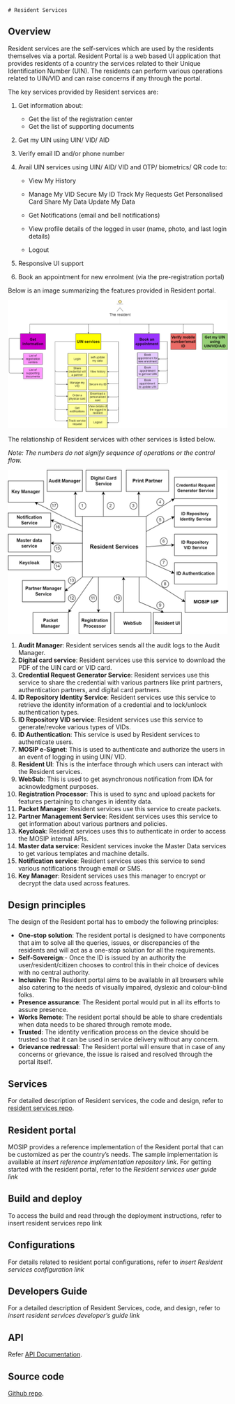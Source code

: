 	# Resident Services

## Overview
Resident services are the self-services which are used by the residents themselves via a portal. Resident Portal is a web based UI application that provides residents of a country the services related to their Unique Identification Number (UIN). The residents can perform various operations related to UIN/VID and can raise concerns if any through the portal.

The key services provided by Resident services are:
1.	Get information about:
    * Get the list of the registration center
    *	Get the list of supporting documents
2.	Get my UIN using UIN/ VID/ AID 
3.	Verify email ID and/or phone number 
4.	Avail UIN services using UIN/ AID/ VID and OTP/ biometrics/ QR code to:
	  * View My History
	  * Manage My VID
	  Secure My ID
		Track My Requests
		Get Personalised Card
		Share My Data
Update My Data
    
    *	Get Notifications (email and bell notifications)
    *	View profile details of the logged in user (name, photo, and last login details)
    *	Logout
  
5. Responsive UI support


6.    Book an appointment for new enrolment (via the pre-registration portal)


Below is an image summarizing the features provided in Resident portal.

![](_images/rs-feature-list.png)

The relationship of Resident services with other services is listed below. 

_Note: The numbers do not signify sequence of operations or the control flow._

![](_images/rs-entity-relationship.png)

1.	__Audit Manager__: Resident services sends all the audit logs to the Audit Manager.
2.	__Digital card service__: Resident services use this service to download the PDF of the UIN card or VID card.
3.	__Credential Request Generator Service__: Resident services use this service to share the credential with various partners like print partners, authentication partners, and digital card partners.
4.	__ID Repository Identity Service__: Resident services use this service to retrieve the identity information of a credential and to lock/unlock authentication types.
6.	__ID Repository VID service__: Resident services use this service to generate/revoke various types of VIDs.
7.	__ID Authentication__: This service is used by Resident services to authenticate users.
8.	__MOSIP e-Signet__: This is used to authenticate and authorize the users in an event of logging in using UIN/ VID.
9.	__Resident UI__: This is the interface through which users can interact with the Resident services.
10.	__WebSub__: This is used to get asynchronous notification from IDA for acknowledgment purposes.
11.	__Registration Processor__: This is used to sync and upload packets for features pertaining to changes in identity data.
12.	__Packet Manager__: Resident services use this service to create packets.
13.	__Partner Management Service__: Resident services uses this service to get information about various partners and policies.
14.	__Keycloak__: Resident services uses this to authenticate in order to access the MOSIP internal APIs.
15.	__Master data service__: Resident services invoke the Master Data services to get various templates and machine details.
16.	__Notification service__: Resident services uses this service to send various notifications through email or SMS.
17.	__Key Manager__: Resident services uses this manager to encrypt or decrypt the data used across features.


## Design principles

The design of the Resident portal has to embody the following principles:

* __One-stop solution__: The resident portal is designed to have components that aim to solve all the queries, issues, or discrepancies of the residents and will act as a one-stop solution for all the requirements.
* __Self-Sovereign__:- Once the ID is issued by an authority the user/resident/citizen chooses to control this in their choice of devices with no central authority.
* __Inclusive__: The Resident portal aims to be available in all browsers while also catering to the needs of visually impaired, dyslexic and colour-blind folks.
* __Presence assurance__: The Resident portal would put in all its efforts to assure presence.
* __Works Remote__: The resident portal should be able to share credentials when data needs to be shared through remote mode.
* __Trusted__: The identity verification process on the device should be trusted so that it can be used in service delivery without any concern.
* __Grievance redressal__: The Resident portal will ensure that in case of any concerns or grievance, the issue is raised and resolved through the portal itself.

## Services
For detailed description of Resident services, the code and design, refer to [resident services repo](https://github.com/mosip/resident-services/tree/release-1.2.0).

## Resident portal
MOSIP provides a reference implementation of the Resident portal that can be customized as per the country’s needs. The sample implementation is available at *insert reference implementation repository link*. 
For getting started with the resident portal, refer to the *Resident services user guide link*

## Build and deploy
To access the build and read through the deployment instructions, refer to insert resident services repo link

## Configurations
For details related to resident portal configurations, refer to *insert Resident services configuration link*

## Developers Guide
For a detailed description of Resident Services, code, and design, refer to *insert resident services developer’s guide link*

## API
Refer [API Documentation](https://mosip.github.io/documentation/release-1.2.0/release-1.2.0.html).

## Source code 
[Github repo](https://github.com/mosip/resident-services/tree/release-1.2.0).

